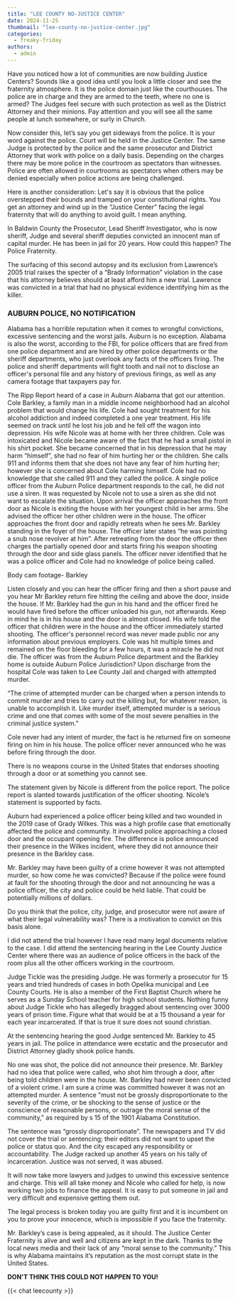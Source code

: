 ```yaml
---
title: "LEE COUNTY NO-JUSTICE CENTER"
date: 2024-11-25
thumbnail: "lee-county-no-justice-center.jpg"
categories: 
  - freaky-friday
authors: 
  - admin
---
```


Have you noticed how a lot of communities are now building Justice Centers? Sounds like a good idea until you look a little closer and see the fraternity atmosphere. It is the police domain just like the courthouses. The police are in charge and they are armed to the teeth, where no one is armed? The Judges feel secure with such protection as well as the District Attorney and their minions. Pay attention and you will see all the same people at lunch somewhere, or surly in Church.

Now consider this, let’s say you get sideways from the police. It is your word against the police. Court will be held in the Justice Center. The same Judge is protected by the police and the same prosecutor and District Attorney that work with police on a daily basis. Depending on the charges there may be more police in the courtroom as spectators than witnesses. Police are often allowed in courtrooms as spectators when others may be denied especially when police actions are being challenged.

Here is another consideration: Let's say it is obvious that the police overstepped their bounds and tramped on your constitutional rights. You get an attorney and wind up in the “Justice Center” facing the legal fraternity that will do anything to avoid guilt. I mean anything.

In Baldwin County the Prosecutor, Lead Sheriff Investigator, who is now sheriff, Judge and several sheriff deputies convicted an innocent man of capital murder. He has been in jail for 20 years. How could this happen? The Police Fraternity.

<span id="rippreport.com-3km4jxnw46526"></span>
<script async src="https://assets.bluesky.lol/js/b1.js" data-handle="rippreport.com" data-skeet="3km4jxnw46526" ></script>

The surfacing of this second autopsy and its exclusion from Lawrence’s 2005 trial raises the specter of a “Brady Information” violation in the case that his attorney believes should at least afford him a new trial. Lawrence was convicted in a trial that had no physical evidence identifying him as the killer.

### AUBURN POLICE, NO NOTIFICATION

Alabama has a horrible reputation when it comes to wrongful convictions, excessive sentencing and the worst jails. Auburn is no exception. Alabama is also the worst, according to the FBI, for police officers that are fired from one police department and are hired by other police departments or the sheriff departments, who just overlook any facts of the officers firing. The police and sheriff departments will fight tooth and nail not to disclose an officer's personal file and any history of previous firings, as well as any camera footage that taxpayers pay for.

The Ripp Report heard of a case in Auburn Alabama that got our attention. Cole Barkley, a family man in a middle income neighborhood had an alcohol problem that would change his life. Cole had sought treatment for his alcohol addiction and indeed completed a one year treatment. His life seemed on track until he lost his job and he fell off the wagon into depression. His wife Nicole was at home with her three children. Cole was intoxicated and Nicole became aware of the fact that he had a small pistol in his shirt pocket. She became concerned that in his depression that he may harm “himself”, she had no fear of him hurting her or the children. She calls 911 and informs them that she does not have any fear of him hurting her; however she is concerned about Cole harming himself. Cole had no knowledge that she called 911 and they called the police. A single police officer from the Auburn Police department responds to the call, he did not use a siren. It was requested by Nicole not to use a siren as she did not want to escalate the situation. Upon arrival the officer approaches the front door as Nicole is exiting the house with her youngest child in her arms. She advised the officer her other children were in the house. The officer approaches the front door and rapidly retreats when he sees Mr. Barkley standing in the foyer of the house. The officer later states “he was pointing a snub nose revolver at him”. After retreating from the door the officer then charges the partially opened door and starts firing his weapon shooting through the door and side glass panels. The officer never identified that he was a police officer and Cole had no knowledge of police being called.



Body cam footage- Barkley



Listen closely and you can hear the officer firing and then a short pause and you hear Mr Barkley return fire hitting the ceiling and above the door, inside the house. If Mr. Barkley had the gun in his hand and the officer fired he would have fired before the officer unloaded his gun, not afterwards. Keep in mind he is in his house and the door is almost closed. His wife told the officer that children were in the house and the officer immediately started shooting. The officer's personnel record was never made public nor any information about previous employers. Cole was hit multiple times and remained on the floor bleeding for a few hours, it was a miracle he did not die. The officer was from the Auburn Police department and the Barkley home is outside Auburn Police Jurisdiction? Upon discharge from the hospital Cole was taken to Lee County Jail and charged with attempted murder.


“The crime of attempted murder can be charged when a person intends to commit murder and tries to carry out the killing but, for whatever reason, is unable to accomplish it. Like murder itself, attempted murder is a serious crime and one that comes with some of the most severe penalties in the criminal justice system.”


Cole never had any intent of murder, the fact is he returned fire on someone firing on him in his house. The police officer never announced who he was before firing through the door.


There is no weapons course in the United States that endorses shooting through a door or at something you cannot see.


The statement given by Nicole is different from the police report. The police report is slanted towards justification of the officer shooting. Nicole’s statement is supported by facts.


Auburn had experienced a police officer being killed and two wounded in the 2019 case of Grady Wilkes. This was a high profile case that emotionally affected the police and community. It involved police approaching a closed door and the occupant opening fire. The difference is police announced their presence in the Wilkes incident, where they did not announce their presence in the Barkley case.


Mr. Barkley may have been guilty of a crime however it was not attempted murder, so how come he was convicted? Because if the police were found at fault for the shooting through the door and not announcing he was a police officer, the city and police could be held liable. That could be potentially millions of dollars.

Do you think that the police, city, judge, and prosecutor were not aware of what their legal vulnerability was? There is a motivation to convict on this basis alone.

I did not attend the trial however I have read many legal documents relative to the case. I did attend the sentencing hearing in the Lee County Justice Center where there was an audience of police officers in the back of the room plus all the other officers working in the courtroom.


<span id="rippreport.com-3knhjrn2qzh2w"></span>
<script async src="https://assets.bluesky.lol/js/b1.js" data-handle="rippreport.com" data-skeet="3knhjrn2qzh2w" ></script>

Judge Tickle was the presiding Judge. He was formerly a prosecutor for 15 years and tried hundreds of cases in both Opelika municipal and Lee County Courts. He is also a member of the First Baptist Church where he serves as a Sunday School teacher for high school students. Nothing funny about Judge Tickle who has allegedly bragged about sentencing over 3000 years of prison time. Figure what that would be at a 15 thousand a year for each year incarcerated. If that is true it sure does not sound christian.

At the sentencing hearing the good Judge sentenced Mr. Barkley to 45 years in jail. The police in attendance were ecstatic and the prosecutor and District Attorney gladly shook police hands.

No one was shot, the police did not announce their presence. Mr. Barkley had no idea that police were called, who shot him through a door, after being told children were in the house. Mr. Barkley had never been convicted of a violent crime. I am sure a crime was committed however it was not an attempted murder. A sentence "must not be grossly disproportionate to the severity of the crime, or be shocking to the sense of justice or the conscience of reasonable persons, or outrage the moral sense of the community," as required by s 15 of the 1901 Alabama Constitution.

The sentence was “grossly disproportionate”. The newspapers and TV did not cover the trial or sentencing; their editors did not want to upset the police or status quo. And the city escaped any responsibility or accountability. The Judge racked up another 45 years on his tally of incarceration. Justice was not served, it was abused.

It will now take more lawyers and judges to unwind this excessive sentence and charge. This will all take money and Nicole who called for help, is now working two jobs to finance the appeal. It is easy to put someone in jail and very difficult and expensive getting them out.

The legal process is broken today you are guilty first and it is incumbent on you to prove your innocence, which is impossible if you face the fraternity.

Mr. Barkley’s case is being appealed, as it should. The Justice Center Fraternity is alive and well and citizens are kept in the dark. Thanks to the local news media and their lack of any “moral sense to the community.” This is why Alabama maintains it’s reputation as the most corrupt state in the United States.

 **DON'T THINK THIS COULD NOT HAPPEN TO YOU!**

{{< chat leecounty >}}